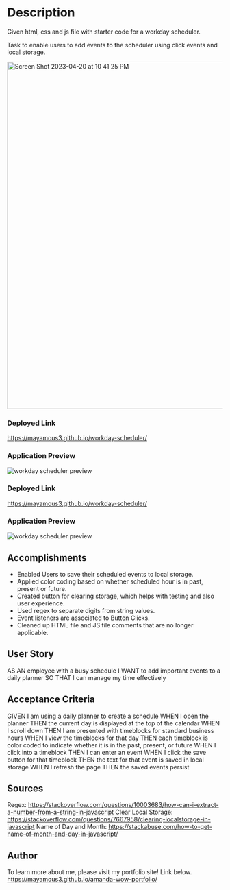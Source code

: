 # Description
Given html, css and js file with starter code for a workday scheduler.

Task to enable users to add events to the scheduler using click events and local storage.


<img width="810" alt="Screen Shot 2023-04-20 at 10 41 25 PM" src="https://user-images.githubusercontent.com/127701178/233528976-59c9f15d-709b-4acc-836a-17601576afb0.png">


### Deployed Link
https://mayamous3.github.io/workday-scheduler/

### Application Preview
![workday scheduler preview](./assets/images/workdayschedulerpreview.png)

### Deployed Link
https://mayamous3.github.io/workday-scheduler/

### Application Preview
![workday scheduler preview](./assets/images/workdayschedulerpreview.png)

## Accomplishments
- Enabled Users to save their scheduled events to local storage.
- Applied color coding based on whether scheduled hour is in past, present or future.
- Created button for clearing storage, which helps with testing and also user experience.
- Used regex to separate digits from string values.
- Event listeners are associated to Button Clicks.
- Cleaned up HTML file and JS file comments that are no longer applicable.


## User Story

AS AN employee with a busy schedule
I WANT to add important events to a daily planner
SO THAT I can manage my time effectively

## Acceptance Criteria


GIVEN I am using a daily planner to create a schedule
WHEN I open the planner
THEN the current day is displayed at the top of the calendar
WHEN I scroll down
THEN I am presented with timeblocks for standard business hours
WHEN I view the timeblocks for that day
THEN each timeblock is color coded to indicate whether it is in the past, present, or future
WHEN I click into a timeblock
THEN I can enter an event
WHEN I click the save button for that timeblock
THEN the text for that event is saved in local storage
WHEN I refresh the page
THEN the saved events persist

## Sources
Regex: https://stackoverflow.com/questions/10003683/how-can-i-extract-a-number-from-a-string-in-javascript
Clear Local Storage: https://stackoverflow.com/questions/7667958/clearing-localstorage-in-javascript
Name of Day and Month: https://stackabuse.com/how-to-get-name-of-month-and-day-in-javascript/

## Author
To learn more about me, please visit my portfolio site!
Link below.
https://mayamous3.github.io/amanda-wow-portfolio/
